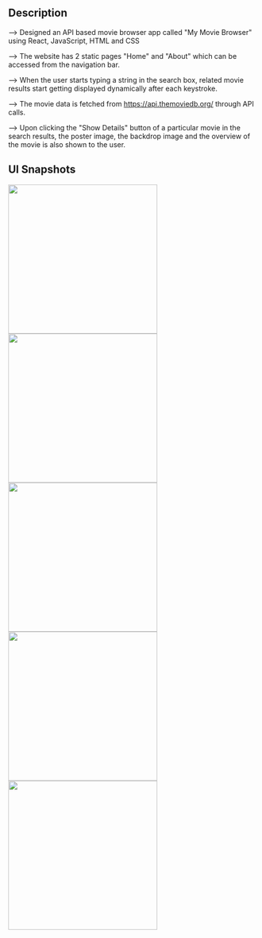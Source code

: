 ## Description

--> Designed an API based movie browser app called "My Movie Browser" using React, JavaScript, HTML and CSS

--> The website has 2 static pages "Home" and "About" which can be accessed from the navigation bar.

--> When the user starts typing a string in the search box, related movie results start getting displayed dynamically after each keystroke.

--> The movie data is fetched from https://api.themoviedb.org/ through API calls.

--> Upon clicking the "Show Details" button of a particular movie in the search results, the poster image, the backdrop image and the overview of the movie is also shown to the user.

## UI Snapshots

<img src="images/UI_Layout1" height="300" >
<img src="images/UI_Layout2" height="300" >
<img src="images/UI_Layout3" height="300" >
<img src="images/UI_Layout4" height="300" >
<img src="images/UI_Layout5" height="300" >
